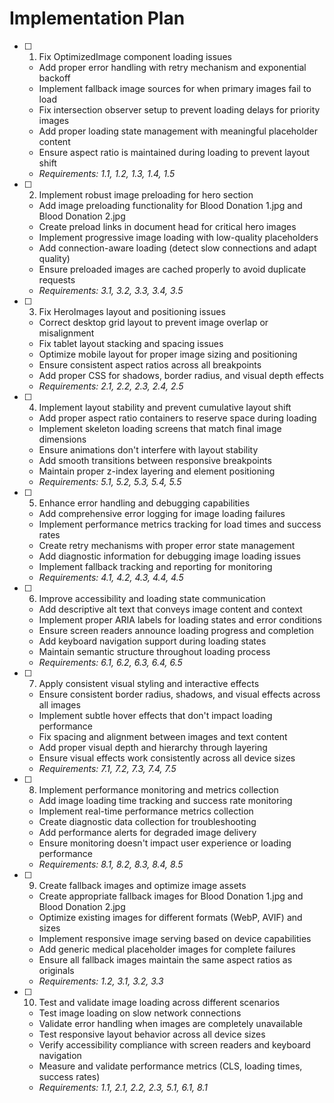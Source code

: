 # Implementation Plan

- [ ] 1. Fix OptimizedImage component loading issues
  - Add proper error handling with retry mechanism and exponential backoff
  - Implement fallback image sources for when primary images fail to load
  - Fix intersection observer setup to prevent loading delays for priority images
  - Add proper loading state management with meaningful placeholder content
  - Ensure aspect ratio is maintained during loading to prevent layout shift
  - _Requirements: 1.1, 1.2, 1.3, 1.4, 1.5_

- [ ] 2. Implement robust image preloading for hero section
  - Add image preloading functionality for Blood Donation 1.jpg and Blood Donation 2.jpg
  - Create preload links in document head for critical hero images
  - Implement progressive image loading with low-quality placeholders
  - Add connection-aware loading (detect slow connections and adapt quality)
  - Ensure preloaded images are cached properly to avoid duplicate requests
  - _Requirements: 3.1, 3.2, 3.3, 3.4, 3.5_

- [ ] 3. Fix HeroImages layout and positioning issues
  - Correct desktop grid layout to prevent image overlap or misalignment
  - Fix tablet layout stacking and spacing issues
  - Optimize mobile layout for proper image sizing and positioning
  - Ensure consistent aspect ratios across all breakpoints
  - Add proper CSS for shadows, border radius, and visual depth effects
  - _Requirements: 2.1, 2.2, 2.3, 2.4, 2.5_

- [ ] 4. Implement layout stability and prevent cumulative layout shift
  - Add proper aspect ratio containers to reserve space during loading
  - Implement skeleton loading screens that match final image dimensions
  - Ensure animations don't interfere with layout stability
  - Add smooth transitions between responsive breakpoints
  - Maintain proper z-index layering and element positioning
  - _Requirements: 5.1, 5.2, 5.3, 5.4, 5.5_

- [ ] 5. Enhance error handling and debugging capabilities
  - Add comprehensive error logging for image loading failures
  - Implement performance metrics tracking for load times and success rates
  - Create retry mechanisms with proper error state management
  - Add diagnostic information for debugging image loading issues
  - Implement fallback tracking and reporting for monitoring
  - _Requirements: 4.1, 4.2, 4.3, 4.4, 4.5_

- [ ] 6. Improve accessibility and loading state communication
  - Add descriptive alt text that conveys image content and context
  - Implement proper ARIA labels for loading states and error conditions
  - Ensure screen readers announce loading progress and completion
  - Add keyboard navigation support during loading states
  - Maintain semantic structure throughout loading process
  - _Requirements: 6.1, 6.2, 6.3, 6.4, 6.5_

- [ ] 7. Apply consistent visual styling and interactive effects
  - Ensure consistent border radius, shadows, and visual effects across all images
  - Implement subtle hover effects that don't impact loading performance
  - Fix spacing and alignment between images and text content
  - Add proper visual depth and hierarchy through layering
  - Ensure visual effects work consistently across all device sizes
  - _Requirements: 7.1, 7.2, 7.3, 7.4, 7.5_

- [ ] 8. Implement performance monitoring and metrics collection
  - Add image loading time tracking and success rate monitoring
  - Implement real-time performance metrics collection
  - Create diagnostic data collection for troubleshooting
  - Add performance alerts for degraded image delivery
  - Ensure monitoring doesn't impact user experience or loading performance
  - _Requirements: 8.1, 8.2, 8.3, 8.4, 8.5_

- [ ] 9. Create fallback images and optimize image assets
  - Create appropriate fallback images for Blood Donation 1.jpg and Blood Donation 2.jpg
  - Optimize existing images for different formats (WebP, AVIF) and sizes
  - Implement responsive image serving based on device capabilities
  - Add generic medical placeholder images for complete failures
  - Ensure all fallback images maintain the same aspect ratios as originals
  - _Requirements: 1.2, 3.1, 3.2, 3.3_

- [ ] 10. Test and validate image loading across different scenarios
  - Test image loading on slow network connections
  - Validate error handling when images are completely unavailable
  - Test responsive layout behavior across all device sizes
  - Verify accessibility compliance with screen readers and keyboard navigation
  - Measure and validate performance metrics (CLS, loading times, success rates)
  - _Requirements: 1.1, 2.1, 2.2, 2.3, 5.1, 6.1, 8.1_